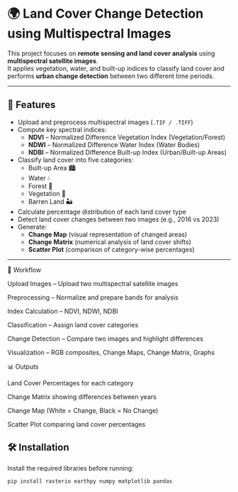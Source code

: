 # 🌍 Land Cover Change Detection using Multispectral Images

This project focuses on **remote sensing and land cover analysis** using **multispectral satellite images**.  
It applies vegetation, water, and built-up indices to classify land cover and performs **urban change detection** between two different time periods.

---

## 📌 Features
- Upload and preprocess multispectral images (`.TIF / .TIFF`)  
- Compute key spectral indices:  
  - **NDVI** – Normalized Difference Vegetation Index (Vegetation/Forest)  
  - **NDWI** – Normalized Difference Water Index (Water Bodies)  
  - **NDBI** – Normalized Difference Built-up Index (Urban/Built-up Areas)  
- Classify land cover into five categories:  
  - Built-up Area 🏙️  
  - Water 💧  
  - Forest 🌲  
  - Vegetation 🌱  
  - Barren Land 🏜️  
- Calculate percentage distribution of each land cover type  
- Detect land cover changes between two images (e.g., 2016 vs 2023)  
- Generate:  
  - **Change Map** (visual representation of changed areas)  
  - **Change Matrix** (numerical analysis of land cover shifts)  
  - **Scatter Plot** (comparison of category-wise percentages)
    

---


📂 Workflow

Upload Images – Upload two multispectral satellite images

Preprocessing – Normalize and prepare bands for analysis

Index Calculation – NDVI, NDWI, NDBI

Classification – Assign land cover categories

Change Detection – Compare two images and highlight differences

Visualization – RGB composites, Change Maps, Change Matrix, Graphs

📊 Outputs

Land Cover Percentages for each category

Change Matrix showing differences between years

Change Map (White = Change, Black = No Change)

Scatter Plot comparing land cover percentages

## 🛠️ Installation
Install the required libraries before running:

```bash
pip install rasterio earthpy numpy matplotlib pandas
